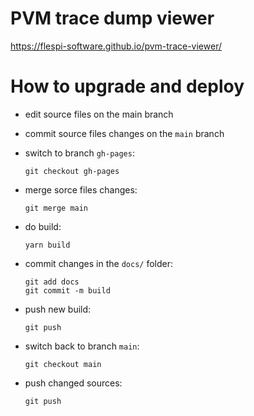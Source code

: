 # PVM trace dump viewer

https://flespi-software.github.io/pvm-trace-viewer/

# How to upgrade and deploy

* edit source files on the main branch
* commit source files changes on the `main` branch
* switch to branch `gh-pages`:

      git checkout gh-pages

* merge sorce files changes:

      git merge main

* do build:

      yarn build

* commit changes in the `docs/` folder:

      git add docs
      git commit -m build

* push new build:

      git push

* switch back to branch `main`:

      git checkout main

* push changed sources:

      git push
